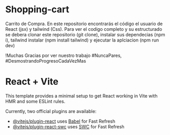 # Shopping-cart

Carrito de Compra. En este repositorio encontrarás el código el usuario de React (jsx) y tailwind (Css). Para ver el codigo completo y su estructurado se debera clonar este repositorio (git clone), instalar sus dependecias (npm i), tailwind instalar (npm install tailwind) y ejecutar la aplciacion (npm run dev)

!Muchas Gracias por ver nuestro trabajo #NuncaPares, #DesmostrandoProgresoCadaVezMas

# React + Vite

This template provides a minimal setup to get React working in Vite with HMR and some ESLint rules.

Currently, two official plugins are available:

- [@vitejs/plugin-react](https://github.com/vitejs/vite-plugin-react/blob/main/packages/plugin-react/README.md) uses [Babel](https://babeljs.io/) for Fast Refresh
- [@vitejs/plugin-react-swc](https://github.com/vitejs/vite-plugin-react-swc) uses [SWC](https://swc.rs/) for Fast Refresh
